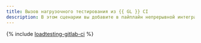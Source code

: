 ```yaml
---
title: Вызов нагрузочного тестирования из {{ GL }} CI
description: В этом сценарии вы добавите в пайплайн непрерывной интеграции и непрерывной поставки (CI/CD) этап вызова нагрузочного тестирования развертываемого приложения с помощью сервиса {{ load-testing-name }}. На этом этапе скрипт создаст агент тестирования, запустит тест и проверит результат тестирования.
---
```


{% include [loadtesting-gitlab-ci](../../_tutorials/dev/loadtesting-gitlab-ci.md) %}